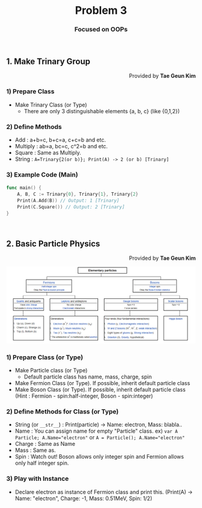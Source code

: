 <h1 style="text-align:center">Problem 3</h1>
<h3 style="text-align:center">Focused on OOPs</h3>
<br>

## 1.  Make Trinary Group
<p style="text-align:right">Provided by <b>Tae Geun Kim</b></p>

### 1) Prepare Class
* Make Trinary Class (or Type) 
    * There are only 3 distinguishable elements {a, b, c} (like {0,1,2})

### 2) Define Methods
* Add : a+b=c, b+c=a, c+c=b and etc.
* Multiply : ab=a, bc=c, c^2=b and etc.
* Square : Same as Multiply.
* String : ```A=Trinary{2(or b)}; Print(A) -> 2 (or b) [Trinary]```

### 3) Example Code (Main)
``` Go
func main() {
    A, B, C := Trinary{0}, Trinary{1}, Trinary{2}
    Print(A.Add(B)) // Output: 1 [Trinary]
    Print(C.Square()) // Output: 2 [Trinary]
}
```
<br>

## 2. Basic Particle Physics
<p style="text-align:right">Provided by <b>Tae Geun Kim</b></p>

<img src="Fig/SM.PNG"></img>

### 1) Prepare Class (or Type)
* Make Particle class (or Type)
    * Default particle class has name, mass, charge, spin
* Make Fermion Class (or Type). If possible, inherit default particle class
* Make Boson Class (or Type). If possible, inherit default particle class
(Hint : Fermion - spin:half-integer, Boson - spin:integer)

### 2) Define Methods for Class (or Type)
* String (or ```__str__```) : Print(particle) -> Name: electron, Mass: blabla..
* Name : You can assign name for empty "Particle" class.
ex) ```var A Particle; A.Name="electron"``` or ```A = Particle(); A.Name="electron"```
* Charge : Same as Name
* Mass : Same as.
* Spin : Watch out! Boson allows only integer spin and Fermion allows only half integer spin.

### 3) Play with Instance
* Declare electron as instance of Fermion class and print this.
(Print(A) -> Name: "electron", Charge: -1, Mass: 0.51MeV, Spin: 1/2)
<br>

